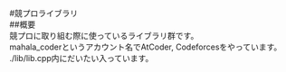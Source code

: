 #競プロライブラリ  
##概要  
競プロに取り組む際に使っているライブラリ群です。  
mahala_coderというアカウント名でAtCoder, Codeforcesをやっています。  
./lib/lib.cpp内にだいたい入っています。
